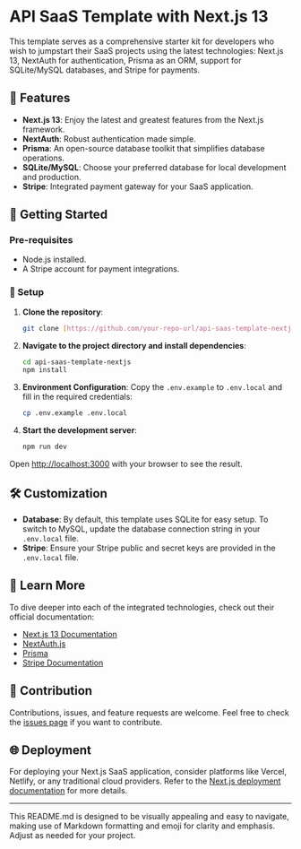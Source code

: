 # API SaaS Template with Next.js 13

This template serves as a comprehensive starter kit for developers who wish to jumpstart their SaaS projects using the latest technologies: Next.js 13, NextAuth for authentication, Prisma as an ORM, support for SQLite/MySQL databases, and Stripe for payments.

## 🚀 Features

- **Next.js 13**: Enjoy the latest and greatest features from the Next.js framework.
- **NextAuth**: Robust authentication made simple.
- **Prisma**: An open-source database toolkit that simplifies database operations.
- **SQLite/MySQL**: Choose your preferred database for local development and production.
- **Stripe**: Integrated payment gateway for your SaaS application.

## 🧰 Getting Started

### Pre-requisites

- Node.js installed.
- A Stripe account for payment integrations.

### 🔧 Setup

1. **Clone the repository**:
   ```bash
   git clone [https://github.com/your-repo-url/api-saas-template-nextjs.git](https://github.com/justinwkUKM/api-saas-template-nextjs.git)
   ```

2. **Navigate to the project directory and install dependencies**:
   ```bash
   cd api-saas-template-nextjs
   npm install
   ```

3. **Environment Configuration**:
   Copy the `.env.example` to `.env.local` and fill in the required credentials:
   ```bash
   cp .env.example .env.local
   ```

4. **Start the development server**:
   ```bash
   npm run dev
   ```

Open [http://localhost:3000](http://localhost:3000) with your browser to see the result.

## 🛠 Customization

- **Database**: By default, this template uses SQLite for easy setup. To switch to MySQL, update the database connection string in your `.env.local` file.
- **Stripe**: Ensure your Stripe public and secret keys are provided in the `.env.local` file.

## 📖 Learn More

To dive deeper into each of the integrated technologies, check out their official documentation:

- [Next.js 13 Documentation](https://nextjs.org/docs)
- [NextAuth.js](https://next-auth.js.org/)
- [Prisma](https://www.prisma.io/docs/)
- [Stripe Documentation](https://stripe.com/docs)

## 🤝 Contribution

Contributions, issues, and feature requests are welcome. Feel free to check the [issues page](https://github.com/your-repo-url/api-saas-template-nextjs/issues) if you want to contribute.

## 🌐 Deployment

For deploying your Next.js SaaS application, consider platforms like Vercel, Netlify, or any traditional cloud providers. Refer to the [Next.js deployment documentation](https://nextjs.org/docs/deployment) for more details.

---

This README.md is designed to be visually appealing and easy to navigate, making use of Markdown formatting and emoji for clarity and emphasis. Adjust as needed for your project.
